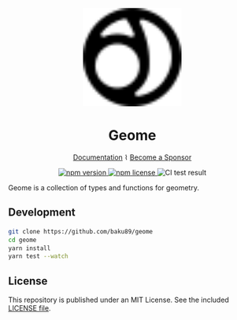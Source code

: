 <div align="center">

<img src="https://github.com/baku89/geome/blob/main/docs/.vuepress/public/logo.svg" width="200" />
<h1>Geome</h1>

<a href="https://baku89.github.io/geome/">Documentation</a> ⌇ <a href="https://github.com/sponsors/baku89">Become a Sponsor</a>

<p>
  <a href="https://www.npmjs.org/package/@baku89/geome">
    <img src="https://img.shields.io/npm/v/@baku89/geome.svg?style=flat" alt="npm version">
  </a>
  <a href="http://spdx.org/licenses/MIT">
    <img src="https://img.shields.io/npm/l/@baku89/geome.svg?style=flat" alt="npm license">
  </a>
  <img src="https://github.com/baku89/geome/actions/workflows/ci.yml/badge.svg" alt="CI test result" />
</p>

</div>

Geome is a collection of types and functions for geometry.

## Development

```sh
git clone https://github.com/baku89/geome
cd geome
yarn install
yarn test --watch
```

## License

This repository is published under an MIT License. See the included [LICENSE file](./LICENSE).
